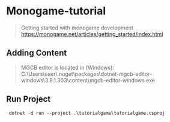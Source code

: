 # Monogame-tutorial
>Getting started with monogame development https://monogame.net/articles/getting_started/index.html
## Adding Content

> MGCB editor is located in (Windows): C:\Users\user\\.nuget\packages\dotnet-mgcb-editor-windows\3.8.1.303\content\mgcb-editor-windows.exe

## Run Project
`` dotnet -d run --project .\tutorialgame\tutorialgame.csproj``